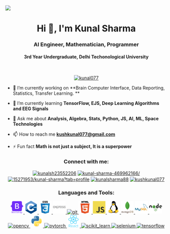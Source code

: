 <img align = "center" src= "https://image.freepik.com/free-vector/space-shuttle-rocket-wallpaper-flat-design_74890-35.jpg">
<h1 align="center">Hi 👋, I'm Kunal Sharma</h1>
<h3 align="center">AI Engineer, Mathematician, Programmer</h3>
<h4 align = "center">3rd Year Undergraduate, Delhi Techonological University</h4><br>

<p align="center"> <a href="https://github.com/ryo-ma/github-profile-trophy"><img src="https://github-profile-trophy.vercel.app/?username=kunal077" alt="kunal077" /></a> </p>

- 🔭 I’m currently working on **Brain Computer Interface, Data Reporting, Statistics, Transfer Learning. **

- 🌱 I’m currently learning **TensorFlow, EJS, Deep Learning Algorithms and EEG Signals**

- 💬 Ask me about **Analysis, Algebra, Stats, Python, JS, AI, ML, Space Technologies**

- 📫 How to reach me **kushkunal077@gmail.com**

- ⚡ Fun fact **Math is not just a subject, It is a superpower**

<h3 align="center">Connect with me:</h3>
<p align="center">
<a href="https://twitter.com/kunalsh23552206" target="blank"><img align="center" src="https://cdn.jsdelivr.net/npm/simple-icons@3.0.1/icons/twitter.svg" alt="kunalsh23552206" height="30" width="40" /></a>
<a href="https://linkedin.com/in/kunal-sharma-469962166/" target="blank"><img align="center" src="https://cdn.jsdelivr.net/npm/simple-icons@3.0.1/icons/linkedin.svg" alt="kunal-sharma-469962166/" height="30" width="40" /></a>
<a href="https://stackoverflow.com/users/15271953/kunal-sharma?tab=profile" target="blank"><img align="center" src="https://cdn.jsdelivr.net/npm/simple-icons@3.0.1/icons/stackoverflow.svg" alt="15271953/kunal-sharma?tab=profile" height="30" width="40" /></a>
<a href="https://kaggle.com/kunalsharma88" target="blank"><img align="center" src="https://cdn.jsdelivr.net/npm/simple-icons@3.0.1/icons/kaggle.svg" alt="kunalsharma88" height="30" width="40" /></a>
<a href="https://auth.geeksforgeeks.org/user/kushkunal077" target="blank"><img align="center" src="https://cdn.jsdelivr.net/npm/simple-icons@3.0.1/icons/geeksforgeeks.svg" alt="kushkunal077" height="30" width="40" /></a>
</p>

<h3 align="center"><strong>Languages and Tools:</strong></h3>
<p align="center"> <a href="https://getbootstrap.com" target="_blank"> <img src="https://raw.githubusercontent.com/devicons/devicon/master/icons/bootstrap/bootstrap-plain-wordmark.svg" alt="bootstrap" width="40" height="40"/> </a> <a href="https://www.w3schools.com/cpp/" target="_blank"> <img src="https://raw.githubusercontent.com/devicons/devicon/master/icons/cplusplus/cplusplus-original.svg" alt="cplusplus" width="40" height="40"/> </a> <a href="https://www.w3schools.com/css/" target="_blank"> <img src="https://raw.githubusercontent.com/devicons/devicon/master/icons/css3/css3-original-wordmark.svg" alt="css3" width="40" height="40"/> </a> <a href="https://expressjs.com" target="_blank"> <img src="https://raw.githubusercontent.com/devicons/devicon/master/icons/express/express-original-wordmark.svg" alt="express" width="40" height="40"/> </a> <a href="https://git-scm.com/" target="_blank"> <img src="https://www.vectorlogo.zone/logos/git-scm/git-scm-icon.svg" alt="git" width="40" height="40"/> </a> <a href="https://www.w3.org/html/" target="_blank"> <img src="https://raw.githubusercontent.com/devicons/devicon/master/icons/html5/html5-original-wordmark.svg" alt="html5" width="40" height="40"/> </a> <a href="https://developer.mozilla.org/en-US/docs/Web/JavaScript" target="_blank"> <img src="https://raw.githubusercontent.com/devicons/devicon/master/icons/javascript/javascript-original.svg" alt="javascript" width="40" height="40"/> </a> <a href="https://www.linux.org/" target="_blank"> <img src="https://raw.githubusercontent.com/devicons/devicon/master/icons/linux/linux-original.svg" alt="linux" width="40" height="40"/> </a> <a href="https://www.mongodb.com/" target="_blank"> <img src="https://raw.githubusercontent.com/devicons/devicon/master/icons/mongodb/mongodb-original-wordmark.svg" alt="mongodb" width="40" height="40"/> </a> <a href="https://www.mysql.com/" target="_blank"> <img src="https://raw.githubusercontent.com/devicons/devicon/master/icons/mysql/mysql-original-wordmark.svg" alt="mysql" width="40" height="40"/> </a> <a href="https://nodejs.org" target="_blank"> <img src="https://raw.githubusercontent.com/devicons/devicon/master/icons/nodejs/nodejs-original-wordmark.svg" alt="nodejs" width="40" height="40"/> </a> <a href="https://opencv.org/" target="_blank"> <img src="https://www.vectorlogo.zone/logos/opencv/opencv-icon.svg" alt="opencv" width="40" height="40"/> </a> <a href="https://www.python.org" target="_blank"> <img src="https://raw.githubusercontent.com/devicons/devicon/master/icons/python/python-original.svg" alt="python" width="40" height="40"/> </a> <a href="https://pytorch.org/" target="_blank"> <img src="https://www.vectorlogo.zone/logos/pytorch/pytorch-icon.svg" alt="pytorch" width="40" height="40"/> </a> <a href="https://reactjs.org/" target="_blank"> <img src="https://raw.githubusercontent.com/devicons/devicon/master/icons/react/react-original-wordmark.svg" alt="react" width="40" height="40"/> </a> <a href="https://scikit-learn.org/" target="_blank"> <img src="https://upload.wikimedia.org/wikipedia/commons/0/05/Scikit_learn_logo_small.svg" alt="scikit_learn" width="40" height="40"/> </a> <a href="https://www.selenium.dev" target="_blank"> <img src="https://raw.githubusercontent.com/detain/svg-logos/780f25886640cef088af994181646db2f6b1a3f8/svg/selenium-logo.svg" alt="selenium" width="40" height="40"/> </a> <a href="https://www.tensorflow.org" target="_blank"> <img src="https://www.vectorlogo.zone/logos/tensorflow/tensorflow-icon.svg" alt="tensorflow" width="40" height="40"/> </a> </p>

